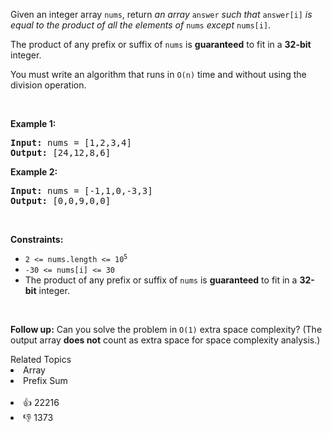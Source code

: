 <p>Given an integer array <code>nums</code>, return <em>an array</em> <code>answer</code> <em>such that</em> <code>answer[i]</code> <em>is equal to the product of all the elements of</em> <code>nums</code> <em>except</em> <code>nums[i]</code>.</p>

<p>The product of any prefix or suffix of <code>nums</code> is <strong>guaranteed</strong> to fit in a <strong>32-bit</strong> integer.</p>

<p>You must write an algorithm that runs in&nbsp;<code>O(n)</code>&nbsp;time and without using the division operation.</p>

<p>&nbsp;</p> 
<p><strong class="example">Example 1:</strong></p> 
<pre><strong>Input:</strong> nums = [1,2,3,4]
<strong>Output:</strong> [24,12,8,6]
</pre>
<p><strong class="example">Example 2:</strong></p> 
<pre><strong>Input:</strong> nums = [-1,1,0,-3,3]
<strong>Output:</strong> [0,0,9,0,0]
</pre> 
<p>&nbsp;</p> 
<p><strong>Constraints:</strong></p>

<ul> 
 <li><code>2 &lt;= nums.length &lt;= 10<sup>5</sup></code></li> 
 <li><code>-30 &lt;= nums[i] &lt;= 30</code></li> 
 <li>The product of any prefix or suffix of <code>nums</code> is <strong>guaranteed</strong> to fit in a <strong>32-bit</strong> integer.</li> 
</ul>

<p>&nbsp;</p> 
<p><strong>Follow up:</strong>&nbsp;Can you solve the problem in <code>O(1)</code>&nbsp;extra&nbsp;space complexity? (The output array <strong>does not</strong> count as extra space for space complexity analysis.)</p>

<div><div>Related Topics</div><div><li>Array</li><li>Prefix Sum</li></div></div><br><div><li>👍 22216</li><li>👎 1373</li></div>